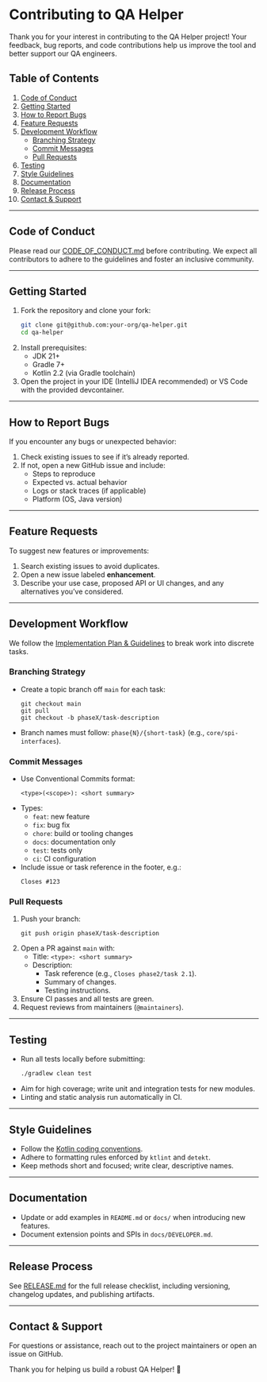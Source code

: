 # Contributing to QA Helper

Thank you for your interest in contributing to the QA Helper project! Your feedback, bug reports, and code contributions help us improve the tool and better support our QA engineers.

## Table of Contents
1. [Code of Conduct](#code-of-conduct)
2. [Getting Started](#getting-started)
3. [How to Report Bugs](#how-to-report-bugs)
4. [Feature Requests](#feature-requests)
5. [Development Workflow](#development-workflow)
   - [Branching Strategy](#branching-strategy)
   - [Commit Messages](#commit-messages)
   - [Pull Requests](#pull-requests)
6. [Testing](#testing)
7. [Style Guidelines](#style-guidelines)
8. [Documentation](#documentation)
9. [Release Process](#release-process)
10. [Contact & Support](#contact--support)

---

## Code of Conduct
Please read our [CODE_OF_CONDUCT.md](CODE_OF_CONDUCT.md) before contributing. We expect all contributors to adhere to the guidelines and foster an inclusive community.

---

## Getting Started
1. Fork the repository and clone your fork:
   ```bash
   git clone git@github.com:your-org/qa-helper.git
   cd qa-helper
   ```
2. Install prerequisites:
   - JDK 21+
   - Gradle 7+
   - Kotlin 2.2 (via Gradle toolchain)
3. Open the project in your IDE (IntelliJ IDEA recommended) or VS Code with the provided devcontainer.

---

## How to Report Bugs
If you encounter any bugs or unexpected behavior:
1. Check existing issues to see if it’s already reported.
2. If not, open a new GitHub issue and include:
   - Steps to reproduce
   - Expected vs. actual behavior
   - Logs or stack traces (if applicable)
   - Platform (OS, Java version)

---

## Feature Requests
To suggest new features or improvements:
1. Search existing issues to avoid duplicates.
2. Open a new issue labeled **enhancement**.
3. Describe your use case, proposed API or UI changes, and any alternatives you’ve considered.

---

## Development Workflow
We follow the [Implementation Plan & Guidelines](/docs/IMPLEMENTATION_PLAN.md) to break work into discrete tasks.

### Branching Strategy
- Create a topic branch off `main` for each task:  
  ```
  git checkout main
  git pull
  git checkout -b phaseX/task-description
  ```
- Branch names must follow: `phase{N}/{short-task}` (e.g., `core/spi-interfaces`).

### Commit Messages
- Use Conventional Commits format:  
  ```
  <type>(<scope>): <short summary>
  ```
- Types:
  - `feat`: new feature
  - `fix`: bug fix
  - `chore`: build or tooling changes
  - `docs`: documentation only
  - `test`: tests only
  - `ci`: CI configuration
- Include issue or task reference in the footer, e.g.:  
  ```
  Closes #123
  ```

### Pull Requests
1. Push your branch:  
   ```
   git push origin phaseX/task-description
   ```
2. Open a PR against `main` with:
   - Title: `<type>: <short summary>`
   - Description:
     - Task reference (e.g., `Closes phase2/task 2.1`).
     - Summary of changes.
     - Testing instructions.
3. Ensure CI passes and all tests are green.
4. Request reviews from maintainers (`@maintainers`).

---

## Testing
- Run all tests locally before submitting:  
  ```bash
  ./gradlew clean test
  ```
- Aim for high coverage; write unit and integration tests for new modules.
- Linting and static analysis run automatically in CI.

---

## Style Guidelines
- Follow the [Kotlin coding conventions](https://kotlinlang.org/docs/coding-conventions.html).
- Adhere to formatting rules enforced by `ktlint` and `detekt`.
- Keep methods short and focused; write clear, descriptive names.

---

## Documentation
- Update or add examples in `README.md` or `docs/` when introducing new features.
- Document extension points and SPIs in `docs/DEVELOPER.md`.

---

## Release Process
See [RELEASE.md](RELEASE.md) for the full release checklist, including versioning, changelog updates, and publishing artifacts.

---

## Contact & Support
For questions or assistance, reach out to the project maintainers or open an issue on GitHub.

Thank you for helping us build a robust QA Helper! 🚀

